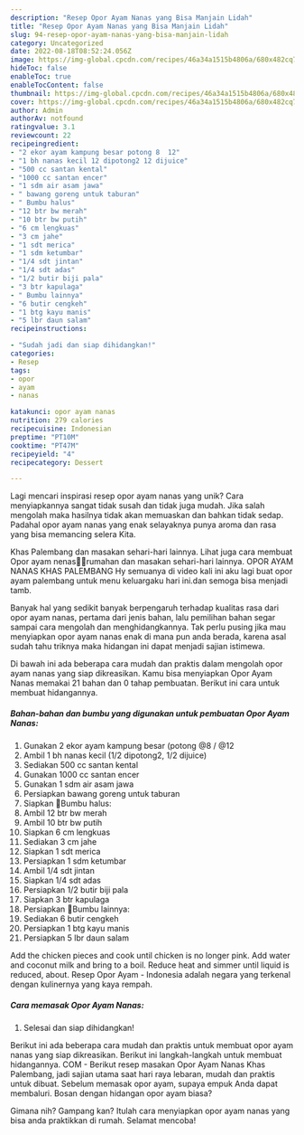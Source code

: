 ```yaml
---
description: "Resep Opor Ayam Nanas yang Bisa Manjain Lidah"
title: "Resep Opor Ayam Nanas yang Bisa Manjain Lidah"
slug: 94-resep-opor-ayam-nanas-yang-bisa-manjain-lidah
category: Uncategorized
date: 2022-08-18T08:52:24.056Z
image: https://img-global.cpcdn.com/recipes/46a34a1515b4806a/680x482cq70/opor-ayam-nanas-foto-resep-utama.jpg
hideToc: false
enableToc: true
enableTocContent: false
thumbnail: https://img-global.cpcdn.com/recipes/46a34a1515b4806a/680x482cq70/opor-ayam-nanas-foto-resep-utama.jpg
cover: https://img-global.cpcdn.com/recipes/46a34a1515b4806a/680x482cq70/opor-ayam-nanas-foto-resep-utama.jpg
author: Admin
authorAv: notfound
ratingvalue: 3.1
reviewcount: 22
recipeingredient:
- "2 ekor ayam kampung besar potong 8  12"
- "1 bh nanas kecil 12 dipotong2 12 dijuice"
- "500 cc santan kental"
- "1000 cc santan encer"
- "1 sdm air asam jawa"
- " bawang goreng untuk taburan"
- " Bumbu halus"
- "12 btr bw merah"
- "10 btr bw putih"
- "6 cm lengkuas"
- "3 cm jahe"
- "1 sdt merica"
- "1 sdm ketumbar"
- "1/4 sdt jintan"
- "1/4 sdt adas"
- "1/2 butir biji pala"
- "3 btr kapulaga"
- " Bumbu lainnya"
- "6 butir cengkeh"
- "1 btg kayu manis"
- "5 lbr daun salam"
recipeinstructions:

- "Sudah jadi dan siap dihidangkan!"
categories:
- Resep
tags:
- opor
- ayam
- nanas

katakunci: opor ayam nanas 
nutrition: 279 calories
recipecuisine: Indonesian
preptime: "PT10M"
cooktime: "PT47M"
recipeyield: "4"
recipecategory: Dessert

---
```





Lagi mencari inspirasi resep opor ayam nanas yang unik? Cara menyiapkannya sangat tidak susah dan tidak juga mudah. Jika salah mengolah maka hasilnya tidak akan memuaskan dan bahkan tidak sedap. Padahal opor ayam nanas yang enak selayaknya punya aroma dan rasa yang bisa memancing selera Kita.





Khas Palembang dan masakan sehari-hari lainnya. Lihat juga cara membuat Opor ayam nenas🐔🍍rumahan dan masakan sehari-hari lainnya. OPOR AYAM NANAS KHAS PALEMBANG Hy semuanya di video kali ini aku lagi buat opor ayam palembang untuk menu keluargaku hari ini.dan semoga bisa menjadi tamb.

Banyak hal yang sedikit banyak berpengaruh terhadap kualitas rasa dari opor ayam nanas, pertama dari jenis bahan, lalu pemilihan bahan segar sampai cara mengolah dan menghidangkannya. Tak perlu pusing jika mau menyiapkan opor ayam nanas enak di mana pun anda berada, karena asal sudah tahu triknya maka hidangan ini dapat menjadi sajian istimewa.






Di bawah ini ada beberapa cara mudah dan praktis dalam mengolah opor ayam nanas yang siap dikreasikan. Kamu bisa menyiapkan Opor Ayam Nanas memakai 21 bahan dan 0 tahap pembuatan. Berikut ini cara untuk membuat hidangannya.

<!--inarticleads1-->

##### Bahan-bahan dan bumbu yang digunakan untuk pembuatan Opor Ayam Nanas:

1. Gunakan 2 ekor ayam kampung besar (potong @8 / @12
1. Ambil 1 bh nanas kecil (1/2 dipotong2, 1/2 dijuice)
1. Sediakan 500 cc santan kental
1. Gunakan 1000 cc santan encer
1. Gunakan 1 sdm air asam jawa
1. Persiapkan  bawang goreng untuk taburan
1. Siapkan  🍎Bumbu halus:
1. Ambil 12 btr bw merah
1. Ambil 10 btr bw putih
1. Siapkan 6 cm lengkuas
1. Sediakan 3 cm jahe
1. Siapkan 1 sdt merica
1. Persiapkan 1 sdm ketumbar
1. Ambil 1/4 sdt jintan
1. Siapkan 1/4 sdt adas
1. Persiapkan 1/2 butir biji pala
1. Siapkan 3 btr kapulaga
1. Persiapkan  🍏Bumbu lainnya:
1. Sediakan 6 butir cengkeh
1. Persiapkan 1 btg kayu manis
1. Persiapkan 5 lbr daun salam


Add the chicken pieces and cook until chicken is no longer pink. Add water and coconut milk and bring to a boil. Reduce heat and simmer until liquid is reduced, about. Resep Opor Ayam - Indonesia adalah negara yang terkenal dengan kulinernya yang kaya rempah. 

<!--inarticleads2-->

##### Cara memasak Opor Ayam Nanas:


1. Selesai dan siap dihidangkan!

Berikut ini ada beberapa cara mudah dan praktis untuk membuat opor ayam nanas yang siap dikreasikan. Berikut ini langkah-langkah untuk membuat hidangannya. COM - Berikut resep masakan Opor Ayam Nanas Khas Palembang, jadi sajian utama saat hari raya lebaran, mudah dan praktis untuk dibuat. Sebelum memasak opor ayam, supaya empuk Anda dapat membaluri. Bosan dengan hidangan opor ayam biasa? 

Gimana nih? Gampang kan? Itulah cara menyiapkan opor ayam nanas yang bisa anda praktikkan di rumah. Selamat mencoba!
